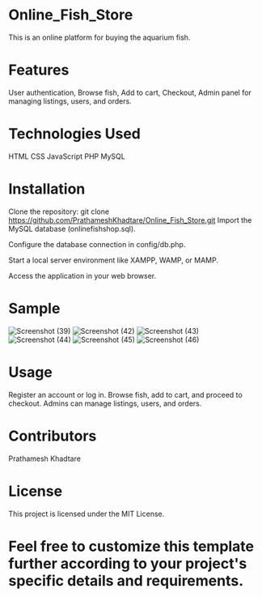 # Online_Fish_Store

This is an online platform for buying the aquarium fish.

# Features

User authentication,
Browse fish,
Add to cart,
Checkout,
Admin panel for managing listings, users, and orders.

# Technologies Used

HTML
CSS
JavaScript
PHP
MySQL

# Installation

Clone the repository:
git clone https://github.com/PrathameshKhadtare/Online_Fish_Store.git
Import the MySQL database (onlinefishshop.sql).

Configure the database connection in config/db.php.

Start a local server environment like XAMPP, WAMP, or MAMP.

Access the application in your web browser.

# Sample
![Screenshot (39)](https://github.com/PrathameshKhadtare/Online_Fish_Store/assets/136837011/7c95ec12-2ef7-4ec1-9088-3706d2bd8eba)
![Screenshot (42)](https://github.com/PrathameshKhadtare/Online_Fish_Store/assets/136837011/26e93d8d-242c-4a9a-b6d2-dab16b60802c)
![Screenshot (43)](https://github.com/PrathameshKhadtare/Online_Fish_Store/assets/136837011/cb265c7a-6819-406e-9626-6164762bbd02)
![Screenshot (44)](https://github.com/PrathameshKhadtare/Online_Fish_Store/assets/136837011/0c4fe410-10d9-4023-ac2b-9a299906d954)
![Screenshot (45)](https://github.com/PrathameshKhadtare/Online_Fish_Store/assets/136837011/b9d96430-0fcd-47c5-9ac1-a6c6a0eeda94)
![Screenshot (46)](https://github.com/PrathameshKhadtare/Online_Fish_Store/assets/136837011/2e0cb381-4f4d-4512-8659-cbfdb58f00d4)





























# Usage

Register an account or log in.
Browse fish, add to cart, and proceed to checkout.
Admins can manage listings, users, and orders.

# Contributors

Prathamesh Khadtare

# License

This project is licensed under the MIT License.


# Feel free to customize this template further according to your project's specific details and requirements.
